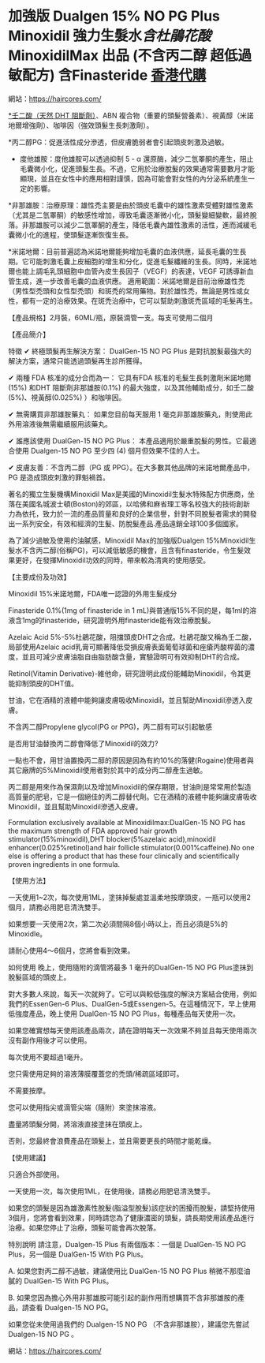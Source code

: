 # 加強版 Dualgen 15% NO PG Plus Minoxidil 強力生髮水*含杜鵑花酸* MinoxidilMax 出品 (不含丙二醇 超低過敏配方) 含Finasteride [香港代購](https://haircores.com/)

網站：https://haircores.com/

[*壬二酸（天然 DHT 阻斷劑）](https://haircores.com/product/%e5%8a%a0%e5%bc%b7%e7%89%88-dualgen-15-no-pg-plus-minoxidil-%e5%bc%b7%e5%8a%9b%e7%94%9f%e9%ab%ae%e6%b0%b4%e5%90%ab%e6%9d%9c%e9%b5%91%e8%8a%b1%e9%85%b8-minoxidilmax-%e5%87%ba%e5%93%81-%e4%b8%8d/)、ABN 複合物（重要的頭髮營養素）、視黃醇（米諾地爾增強劑）、咖啡因（強效頭髮生長刺激劑）。

*丙二醇PG：促進活性成分滲透，但皮膚脆弱者會引起頭皮刺激及過敏。

* 度他雄胺：度他雄胺可以透過抑制 5 - α 還原酶，減少二氫睪酮的產生，阻止毛囊微小化，促進頭髮生長。不過，它用於治療脫髮的效果通常需要數月才能顯現，並且在女性中的應用相對謹慎，因為可能會對女性的內分泌系統產生一定的影響。

*非那雄胺：治療原理：雄性禿主要是由於頭皮毛囊中的雄性激素受體對雄性激素（尤其是二氫睪酮）的敏感性增加，導致毛囊逐漸微小化，頭髮變細變軟，最終脫落。非那雄胺可以減少二氫睪酮的產生，降低毛囊內雄性激素的活性，進而減緩毛囊微小化的進程，使頭髮逐漸恢復生長。

*米諾地爾：目前普遍認為米諾地爾能夠增加毛囊的血液供應，延長毛囊的生長期。它可能刺激毛囊上皮細胞的增生和分化，促進毛髮纖維的生長。同時，米諾地爾也能上調毛乳頭細胞中血管內皮生長因子（VEGF）的表達，VEGF 可誘導新血管生成，進一步改善毛囊的血液供應。
適用範圍：米諾地爾是目前治療雄性禿（男性型禿頭和女性型禿頭）和斑禿的常用藥物。對於雄性禿，無論是男性或女性，都有一定的治療效果。在斑禿治療中，它可以幫助刺激斑禿區域的毛髮再生。

【產品規格】2月裝，60ML/瓶，原裝滴管一支。每支可使用二個月

【產品簡介】

特徵
✔ 終極頭髮再生解決方案： DualGen-15 NO PG Plus 是對抗脫髮最強大的解決方案，通常只能透過頭髮再生診所獲得。

✔ 兩種 FDA 核准的成分合而為一： 它具有FDA 核准的毛髮生長刺激劑米諾地爾(15%) 和DHT 阻斷劑非那雄胺(0.1%) 的最大強度，以及其他輔助成分，如壬二酸(5%)、視黃醇(0.025%) ）和咖啡因。

✔ 無需購買非那雄胺藥丸： 如果您目前每天服用 1 毫克非那雄胺藥丸，則使用此外用溶液後無需繼續服用該藥丸。

✔ 誰應該使用 DualGen-15 NO PG Plus： 本產品適用於嚴重脫髮的男性。它最適合使用 Dualgen-15 NO PG 至少四 (4) 個月但效果不佳的人士。

✔ 皮膚友善：不含丙二醇（PG 或 PPG）。在大多數其他品牌的米諾地爾產品中，PG 是造成頭皮刺激的罪魁禍首。

著名的獨立生髮機構Minoxidil Max是美國的Minoxidil生髮水特殊配方供應商，坐落在美國名城波士頓(Boston)的郊區，以哈佛和麻省理工等名校強大的技術創新力為依托，致力於一流的產品質量和良好的企業信譽，針對不同脫髮者需求的開發出一系列安全，有效和經濟的生髮、防脫髮產品.產品遠銷全球100多個國家。

為了減少過敏及使用的油膩感，Minoxidil Max的加強版Dualgen 15%Minoxidil生髮水不含丙二醇(俗稱PG)，可以減低敏感的機會，且含有finasteride，令生髮效果更好，在發揮Minoxidil功效的同時，帶來較為清爽的使用感受。

【主要成份及功效】

Minoxidil 15%米諾地爾，FDA唯一認證的外用生髮成分

Finasteride 0.1%(1mg of finasteride in 1 mL)與普通版15%不同的是，每1ml的溶液含1mg的finasteride，研究證明外用finasteride能有效治療脫髮。

Azelaic Acid 5%-5%杜鵑花酸，阻擋頭皮DHT之合成。杜鵑花酸又稱為壬二酸，局部使用Azelaic acid乳膏可顯著降低受損皮膚表面葡萄球菌和痤瘡丙酸桿菌的濃度，並且可減少皮膚油脂自由脂肪酸含量，實驗證明可有效抑制DHT的合成。

Retinol(Vitamin Derivative)-維他命，研究證明此成份能輔助Minoxidil，令其更能抑制頭皮的DHT值。

甘油，它在酒精的液體中能夠讓皮膚吸收Minoxidil，並且幫助Minoxidil滲透入皮膚。

不含丙二醇Propylene glycol(PG or PPG)，丙二醇有可以引起敏感

是否用甘油替換丙二醇會降低了Minoxidil的效力?

一點也不會，用甘油置換丙二醇的原因是因為有約10%的落健(Rogaine)使用者與其它廠牌的5%Minoxidil使用者對於其中的成分丙二醇產生過敏。

丙二醇是用來作為保濕劑以及增加Minoxidil的保存期限，甘油則是常常用於製造高質量的肥皂，它是一個絕佳的丙二醇替代劑。它在酒精的液體中能夠讓皮膚吸收Minoxidil，並且幫助Minoxidil滲透入皮膚。

Formulation exclusively available at Minoxidilmax:DualGen-15 NO PG has the maximum strength of FDA approved hair growth stimulator(15%minoxidil),DHT blocker(5%azelaic acid),minoxidil enhancer(0.025%retinol)and hair follicle stimulator(0.001%caffeine).No one else is offering a product that has these four clinically and scientifically proven ingredients in one formula.

【使用方法】

一天使用1~2次，每次使用1ML，塗抺掉髮處並溫柔地按摩頭皮，一瓶可以使用2個月，請務必用肥皂清洗雙手。

如果想要一天使用2次，第二次必須間隔8個小時以上，而且必須是5%的Minoxidle。

請耐心使用4～6個月，您將會看到效果。

如何使用
晚上，使用隨附的滴管將最多 1 毫升的DualGen-15 NO PG Plus塗抹到脫髮區域的頭皮上。

對大多數人來說，每天一次就夠了。它可以與較低強度的解決方案結合使用，例如我們的EssenGen-6 Plus、DualGen-5或Essengen-5。在這種情況下，早上使用低強度產品，晚上使用 DualGen-15 NO PG Plus，每種產品每天使用一次。

如果您確實想每天使用該產品兩次，請在證明每天一次效果不夠並且每天使用兩次沒有副作用後才可以使用。

每次使用不要超過1毫升。

您只需使用足夠的溶液薄膜覆蓋您的禿頭/稀疏區域即可。

不需要按摩。

您可以使用指尖或滴管尖端（隨附）來塗抹溶液。

盡量將頭髮分開，將溶液直接塗抹在頭皮上。

否則，您最終會浪費產品在頭髮上，並且需要更長的時間才能乾燥。

【使用建議】

只適合外部使用。

一天使用一次，每次使用1ML，在使用後，請務必用肥皂清洗雙手。

如果您的頭髮是因為雄激素性脫髮(脂溢型脫髮)該症狀的困擾而脫髮，請堅持使用3個月，您將會看到效果，同時請您為了健康濃密的頭髮，請長期使用該產品進行治療。如果您停止了治療，頭髮可能會再次脫落。

特別說明
請注意，Dualgen-15 Plus 有兩個版本：一個是 DualGen-15 NO PG Plus，另一個是 DualGen-15 With PG Plus。

A. 如果您對丙二醇不過敏，建議使用比 DualGen-15 NO PG Plus 稍微不那麼油膩的 DualGen-15 With PG Plus。

B. 如果您因為擔心外用非那雄胺可能引起的副作用而想購買不含非那雄胺的產品，請查看 Dualgen-15 NO PG。

 

如果您從未使用過我們的 Dualgen-15 NO PG （不含非那雄胺），建議您先嘗試 Dualgen-15 NO PG 。

網站：https://haircores.com/
